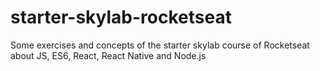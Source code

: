 # starter-skylab-rocketseat
Some exercises and concepts of the starter skylab course of Rocketseat about JS, ES6, React, React Native and Node.js
